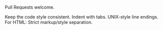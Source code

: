 Pull Requests welcome.

Keep the code style consistent.
Indent with tabs.
UNIX-style line endings.
For HTML: Strict markup/style separation.